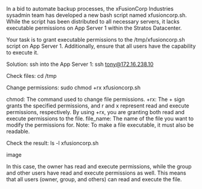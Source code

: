 In a bid to automate backup processes, the xFusionCorp Industries sysadmin team has developed a new bash script named xfusioncorp.sh. While the script has been distributed to all necessary servers, it lacks executable permissions on App Server 1 within the Stratos Datacenter.



Your task is to grant executable permissions to the /tmp/xfusioncorp.sh script on App Server 1. Additionally, ensure that all users have the capability to execute it.


Solution:
ssh into the App Server 1: ssh tony@172.16.238.10

Check files: cd /tmp

Change permissions: sudo chmod +rx xfusioncorp.sh

chmod: The command used to change file permissions.
+rx: The + sign grants the specified permissions, and r and x represent read and execute permissions, respectively. By using +rx, you are granting both read and execute permissions to the file.
file_name: The name of the file you want to modify the permissions for.
Note: To make a file executable, it must also be readable.

Check the result: ls -l xfusioncorp.sh

image

In this case, the owner has read and execute permissions, while the group and other users have read and execute permissions as well. This means that all users (owner, group, and others) can read and execute the file.